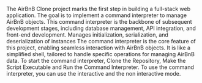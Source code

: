 The AirBnB Clone project marks the first step in building a full-stack web application. The goal is to implement a command interpreter to manage AirBnB objects. This command interpreter is the backbone of subsequent development stages, including database management, API integration, and front-end development. Manages initialization, serialization, and deserialization of instances
The command interpreter is the core feature of this project, enabling seamless interaction with AirBnB objects. It is like a simplified shell, tailored to handle specific operations for managing AirBnB data.
To start the command interpreter, Clone the Repository, Make the Script Executable and Run the Command Interpreter.
To use the command interpreter, you can use the interactive and the non interactive mode.